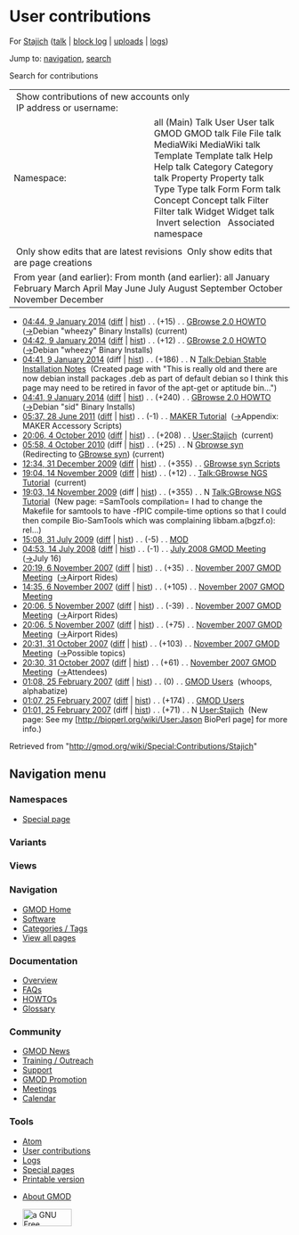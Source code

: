 <div id="mw-page-base" class="noprint">

</div>

<div id="mw-head-base" class="noprint">

</div>

<div id="content" class="mw-body" role="main">

<span id="top"></span>

<div id="mw-js-message" style="display:none;">

</div>



# <span dir="auto">User contributions</span>

<div id="bodyContent">

<div id="contentSub">

For [Stajich](/wiki/User:Stajich "User:Stajich") (<a
href="/mediawiki/index.php?title=User_talk:Stajich&amp;action=edit&amp;redlink=1"
class="new" title="User talk:Stajich (page does not exist)">talk</a> \|
[block
log](/mediawiki/index.php?title=Special:Log/block&page=User%3AStajich "Special:Log/block")
\|
[uploads](/wiki/Special:ListFiles/Stajich "Special:ListFiles/Stajich")
\| [logs](/wiki/Special:Log/Stajich "Special:Log/Stajich"))

</div>

<div id="jump-to-nav" class="mw-jump">

Jump to: [navigation](#mw-navigation), [search](#p-search)

</div>

<div id="mw-content-text">

Search for contributions

<table class="mw-contributions-table">
<colgroup>
<col style="width: 50%" />
<col style="width: 50%" />
</colgroup>
<tbody>
<tr class="odd">
<td colspan="2"> Show contributions of new accounts only<br />
 IP address or username:</td>
</tr>
<tr class="even">
<td class="mw-label">Namespace:</td>
<td>all (Main) Talk User User talk GMOD GMOD talk File File talk
MediaWiki MediaWiki talk Template Template talk Help Help talk Category
Category talk Property Property talk Type Type talk Form Form talk
Concept Concept talk Filter Filter talk Widget Widget talk  
 Invert selection 
 Associated namespace </td>
</tr>
<tr class="odd">
<td colspan="2"></td>
</tr>
<tr class="even">
<td colspan="2"> Only show edits that are latest revisions
 Only show edits that are page creations</td>
</tr>
<tr class="odd">
<td colspan="2">From year (and earlier): From month (and earlier): all
January February March April May June July August September October
November December</td>
</tr>
</tbody>
</table>

- <a href="/mediawiki/index.php?title=GBrowse_2.0_HOWTO&amp;oldid=25067"
  class="mw-changeslist-date" title="GBrowse 2.0 HOWTO">04:44, 9 January
  2014</a>
  ([diff](/mediawiki/index.php?title=GBrowse_2.0_HOWTO&diff=prev&oldid=25067 "GBrowse 2.0 HOWTO")
  \|
  [hist](/mediawiki/index.php?title=GBrowse_2.0_HOWTO&action=history "GBrowse 2.0 HOWTO"))
  <span class="mw-changeslist-separator">. .</span>
  <span class="mw-plusminus-pos" dir="ltr"
  title="103,672 bytes after change">(+15)</span>‎
  <span class="mw-changeslist-separator">. .</span>
  <a href="/wiki/GBrowse_2.0_HOWTO" class="mw-contributions-title"
  title="GBrowse 2.0 HOWTO">GBrowse 2.0 HOWTO</a> ‎
  <span class="comment">([→](/wiki/GBrowse_2.0_HOWTO#Debian_.22wheezy.22_Binary_Installs "GBrowse 2.0 HOWTO")‎<span dir="auto"><span class="autocomment">Debian
  "wheezy" Binary Installs</span></span>)</span>
  <span class="mw-uctop">(current)</span>
- <a href="/mediawiki/index.php?title=GBrowse_2.0_HOWTO&amp;oldid=25066"
  class="mw-changeslist-date" title="GBrowse 2.0 HOWTO">04:42, 9 January
  2014</a>
  ([diff](/mediawiki/index.php?title=GBrowse_2.0_HOWTO&diff=prev&oldid=25066 "GBrowse 2.0 HOWTO")
  \|
  [hist](/mediawiki/index.php?title=GBrowse_2.0_HOWTO&action=history "GBrowse 2.0 HOWTO"))
  <span class="mw-changeslist-separator">. .</span>
  <span class="mw-plusminus-pos" dir="ltr"
  title="103,657 bytes after change">(+12)</span>‎
  <span class="mw-changeslist-separator">. .</span>
  <a href="/wiki/GBrowse_2.0_HOWTO" class="mw-contributions-title"
  title="GBrowse 2.0 HOWTO">GBrowse 2.0 HOWTO</a> ‎
  <span class="comment">([→](/wiki/GBrowse_2.0_HOWTO#Debian_.22wheezy.22_Binary_Installs "GBrowse 2.0 HOWTO")‎<span dir="auto"><span class="autocomment">Debian
  "wheezy" Binary Installs</span></span>)</span>
- <a
  href="/mediawiki/index.php?title=Talk:Debian_Stable_Installation_Notes&amp;oldid=25065"
  class="mw-changeslist-date"
  title="Talk:Debian Stable Installation Notes">04:41, 9 January 2014</a>
  (diff \|
  [hist](/mediawiki/index.php?title=Talk:Debian_Stable_Installation_Notes&action=history "Talk:Debian Stable Installation Notes"))
  <span class="mw-changeslist-separator">. .</span>
  <span class="mw-plusminus-pos" dir="ltr"
  title="186 bytes after change">(+186)</span>‎
  <span class="mw-changeslist-separator">. .</span> N
  <a href="/wiki/Talk:Debian_Stable_Installation_Notes"
  class="mw-contributions-title"
  title="Talk:Debian Stable Installation Notes">Talk:Debian Stable
  Installation Notes</a> ‎ <span class="comment">(Created page with "This
  is really old and there are now debian install packages .deb as part
  of default debian so I think this page may need to be retired in favor
  of the apt-get or aptitude bin...")</span>
- <a href="/mediawiki/index.php?title=GBrowse_2.0_HOWTO&amp;oldid=25064"
  class="mw-changeslist-date" title="GBrowse 2.0 HOWTO">04:41, 9 January
  2014</a>
  ([diff](/mediawiki/index.php?title=GBrowse_2.0_HOWTO&diff=prev&oldid=25064 "GBrowse 2.0 HOWTO")
  \|
  [hist](/mediawiki/index.php?title=GBrowse_2.0_HOWTO&action=history "GBrowse 2.0 HOWTO"))
  <span class="mw-changeslist-separator">. .</span>
  <span class="mw-plusminus-pos" dir="ltr"
  title="103,645 bytes after change">(+240)</span>‎
  <span class="mw-changeslist-separator">. .</span>
  <a href="/wiki/GBrowse_2.0_HOWTO" class="mw-contributions-title"
  title="GBrowse 2.0 HOWTO">GBrowse 2.0 HOWTO</a> ‎
  <span class="comment">([→](/wiki/GBrowse_2.0_HOWTO#Debian_.22sid.22_Binary_Installs "GBrowse 2.0 HOWTO")‎<span dir="auto"><span class="autocomment">Debian
  "sid" Binary Installs</span></span>)</span>
- <a href="/mediawiki/index.php?title=MAKER_Tutorial&amp;oldid=18144"
  class="mw-changeslist-date" title="MAKER Tutorial">05:37, 28 June
  2011</a>
  ([diff](/mediawiki/index.php?title=MAKER_Tutorial&diff=prev&oldid=18144 "MAKER Tutorial")
  \|
  [hist](/mediawiki/index.php?title=MAKER_Tutorial&action=history "MAKER Tutorial"))
  <span class="mw-changeslist-separator">. .</span>
  <span class="mw-plusminus-neg" dir="ltr"
  title="64,722 bytes after change">(-1)</span>‎
  <span class="mw-changeslist-separator">. .</span>
  <a href="/mediawiki/index.php?title=MAKER_Tutorial&amp;redirect=no"
  class="mw-redirect mw-contributions-title" title="MAKER Tutorial">MAKER
  Tutorial</a> ‎
  <span class="comment">([→](/wiki/MAKER_Tutorial#Appendix:_MAKER_Accessory_Scripts "MAKER Tutorial")‎<span dir="auto"><span class="autocomment">Appendix:
  MAKER Accessory Scripts</span></span>)</span>
- <a href="/mediawiki/index.php?title=User:Stajich&amp;oldid=14667"
  class="mw-changeslist-date" title="User:Stajich">20:06, 4 October
  2010</a>
  ([diff](/mediawiki/index.php?title=User:Stajich&diff=prev&oldid=14667 "User:Stajich")
  \|
  [hist](/mediawiki/index.php?title=User:Stajich&action=history "User:Stajich"))
  <span class="mw-changeslist-separator">. .</span>
  <span class="mw-plusminus-pos" dir="ltr"
  title="279 bytes after change">(+208)</span>‎
  <span class="mw-changeslist-separator">. .</span>
  <a href="/wiki/User:Stajich" class="mw-contributions-title"
  title="User:Stajich">User:Stajich</a> ‎
  <span class="mw-uctop">(current)</span>
- <a href="/mediawiki/index.php?title=Gbrowse_syn&amp;oldid=14666"
  class="mw-changeslist-date" title="Gbrowse syn">05:58, 4 October
  2010</a> (diff \|
  [hist](/mediawiki/index.php?title=Gbrowse_syn&action=history "Gbrowse syn"))
  <span class="mw-changeslist-separator">. .</span>
  <span class="mw-plusminus-pos" dir="ltr"
  title="25 bytes after change">(+25)</span>‎
  <span class="mw-changeslist-separator">. .</span> N
  <a href="/mediawiki/index.php?title=Gbrowse_syn&amp;redirect=no"
  class="mw-redirect mw-contributions-title" title="Gbrowse syn">Gbrowse
  syn</a> ‎ <span class="comment">(Redirecting to [GBrowse
  syn](/wiki/GBrowse_syn "GBrowse syn"))</span>
  <span class="mw-uctop">(current)</span>
- <a href="/mediawiki/index.php?title=GBrowse_syn_Scripts&amp;oldid=11162"
  class="mw-changeslist-date" title="GBrowse syn Scripts">12:34, 31
  December 2009</a>
  ([diff](/mediawiki/index.php?title=GBrowse_syn_Scripts&diff=prev&oldid=11162 "GBrowse syn Scripts")
  \|
  [hist](/mediawiki/index.php?title=GBrowse_syn_Scripts&action=history "GBrowse syn Scripts"))
  <span class="mw-changeslist-separator">. .</span>
  <span class="mw-plusminus-pos" dir="ltr"
  title="5,836 bytes after change">(+355)</span>‎
  <span class="mw-changeslist-separator">. .</span>
  <a href="/wiki/GBrowse_syn_Scripts" class="mw-contributions-title"
  title="GBrowse syn Scripts">GBrowse syn Scripts</a> ‎
- <a
  href="/mediawiki/index.php?title=Talk:GBrowse_NGS_Tutorial&amp;oldid=10657"
  class="mw-changeslist-date" title="Talk:GBrowse NGS Tutorial">19:04, 14
  November 2009</a>
  ([diff](/mediawiki/index.php?title=Talk:GBrowse_NGS_Tutorial&diff=prev&oldid=10657 "Talk:GBrowse NGS Tutorial")
  \|
  [hist](/mediawiki/index.php?title=Talk:GBrowse_NGS_Tutorial&action=history "Talk:GBrowse NGS Tutorial"))
  <span class="mw-changeslist-separator">. .</span>
  <span class="mw-plusminus-pos" dir="ltr"
  title="367 bytes after change">(+12)</span>‎
  <span class="mw-changeslist-separator">. .</span>
  <a href="/wiki/Talk:GBrowse_NGS_Tutorial" class="mw-contributions-title"
  title="Talk:GBrowse NGS Tutorial">Talk:GBrowse NGS Tutorial</a> ‎
  <span class="mw-uctop">(current)</span>
- <a
  href="/mediawiki/index.php?title=Talk:GBrowse_NGS_Tutorial&amp;oldid=10656"
  class="mw-changeslist-date" title="Talk:GBrowse NGS Tutorial">19:03, 14
  November 2009</a> (diff \|
  [hist](/mediawiki/index.php?title=Talk:GBrowse_NGS_Tutorial&action=history "Talk:GBrowse NGS Tutorial"))
  <span class="mw-changeslist-separator">. .</span>
  <span class="mw-plusminus-pos" dir="ltr"
  title="355 bytes after change">(+355)</span>‎
  <span class="mw-changeslist-separator">. .</span> N
  <a href="/wiki/Talk:GBrowse_NGS_Tutorial" class="mw-contributions-title"
  title="Talk:GBrowse NGS Tutorial">Talk:GBrowse NGS Tutorial</a> ‎
  <span class="comment">(New page: =SamTools compilation= I had to
  change the Makefile for samtools to have -fPIC compile-time options so
  that I could then compile Bio-SamTools which was complaining
  libbam.a(bgzf.o): rel...)</span>
- <a href="/mediawiki/index.php?title=MOD&amp;oldid=8715"
  class="mw-changeslist-date" title="MOD">15:08, 31 July 2009</a>
  ([diff](/mediawiki/index.php?title=MOD&diff=prev&oldid=8715 "MOD") \|
  [hist](/mediawiki/index.php?title=MOD&action=history "MOD"))
  <span class="mw-changeslist-separator">. .</span>
  <span class="mw-plusminus-neg" dir="ltr"
  title="4,831 bytes after change">(-5)</span>‎
  <span class="mw-changeslist-separator">. .</span>
  <a href="/wiki/MOD" class="mw-contributions-title" title="MOD">MOD</a>
  ‎
- <a
  href="/mediawiki/index.php?title=July_2008_GMOD_Meeting&amp;oldid=5775"
  class="mw-changeslist-date" title="July 2008 GMOD Meeting">04:53, 14
  July 2008</a>
  ([diff](/mediawiki/index.php?title=July_2008_GMOD_Meeting&diff=prev&oldid=5775 "July 2008 GMOD Meeting")
  \|
  [hist](/mediawiki/index.php?title=July_2008_GMOD_Meeting&action=history "July 2008 GMOD Meeting"))
  <span class="mw-changeslist-separator">. .</span>
  <span class="mw-plusminus-neg" dir="ltr"
  title="4,209 bytes after change">(-1)</span>‎
  <span class="mw-changeslist-separator">. .</span>
  <a href="/wiki/July_2008_GMOD_Meeting" class="mw-contributions-title"
  title="July 2008 GMOD Meeting">July 2008 GMOD Meeting</a> ‎
  <span class="comment">([→](/wiki/July_2008_GMOD_Meeting#July_16 "July 2008 GMOD Meeting")‎<span dir="auto"><span class="autocomment">July
  16</span></span>)</span>
- <a
  href="/mediawiki/index.php?title=November_2007_GMOD_Meeting&amp;oldid=3334"
  class="mw-changeslist-date" title="November 2007 GMOD Meeting">20:19, 6
  November 2007</a>
  ([diff](/mediawiki/index.php?title=November_2007_GMOD_Meeting&diff=prev&oldid=3334 "November 2007 GMOD Meeting")
  \|
  [hist](/mediawiki/index.php?title=November_2007_GMOD_Meeting&action=history "November 2007 GMOD Meeting"))
  <span class="mw-changeslist-separator">. .</span>
  <span class="mw-plusminus-pos" dir="ltr"
  title="6,174 bytes after change">(+35)</span>‎
  <span class="mw-changeslist-separator">. .</span>
  <a href="/wiki/November_2007_GMOD_Meeting"
  class="mw-contributions-title"
  title="November 2007 GMOD Meeting">November 2007 GMOD Meeting</a> ‎
  <span class="comment">([→](/wiki/November_2007_GMOD_Meeting#Airport_Rides "November 2007 GMOD Meeting")‎<span dir="auto"><span class="autocomment">Airport
  Rides</span></span>)</span>
- <a
  href="/mediawiki/index.php?title=November_2007_GMOD_Meeting&amp;oldid=3324"
  class="mw-changeslist-date" title="November 2007 GMOD Meeting">14:35, 6
  November 2007</a>
  ([diff](/mediawiki/index.php?title=November_2007_GMOD_Meeting&diff=prev&oldid=3324 "November 2007 GMOD Meeting")
  \|
  [hist](/mediawiki/index.php?title=November_2007_GMOD_Meeting&action=history "November 2007 GMOD Meeting"))
  <span class="mw-changeslist-separator">. .</span>
  <span class="mw-plusminus-pos" dir="ltr"
  title="5,946 bytes after change">(+105)</span>‎
  <span class="mw-changeslist-separator">. .</span>
  <a href="/wiki/November_2007_GMOD_Meeting"
  class="mw-contributions-title"
  title="November 2007 GMOD Meeting">November 2007 GMOD Meeting</a> ‎
- <a
  href="/mediawiki/index.php?title=November_2007_GMOD_Meeting&amp;oldid=3299"
  class="mw-changeslist-date" title="November 2007 GMOD Meeting">20:06, 5
  November 2007</a>
  ([diff](/mediawiki/index.php?title=November_2007_GMOD_Meeting&diff=prev&oldid=3299 "November 2007 GMOD Meeting")
  \|
  [hist](/mediawiki/index.php?title=November_2007_GMOD_Meeting&action=history "November 2007 GMOD Meeting"))
  <span class="mw-changeslist-separator">. .</span>
  <span class="mw-plusminus-neg" dir="ltr"
  title="4,328 bytes after change">(-39)</span>‎
  <span class="mw-changeslist-separator">. .</span>
  <a href="/wiki/November_2007_GMOD_Meeting"
  class="mw-contributions-title"
  title="November 2007 GMOD Meeting">November 2007 GMOD Meeting</a> ‎
  <span class="comment">([→](/wiki/November_2007_GMOD_Meeting#Airport_Rides "November 2007 GMOD Meeting")‎<span dir="auto"><span class="autocomment">Airport
  Rides</span></span>)</span>
- <a
  href="/mediawiki/index.php?title=November_2007_GMOD_Meeting&amp;oldid=3298"
  class="mw-changeslist-date" title="November 2007 GMOD Meeting">20:06, 5
  November 2007</a>
  ([diff](/mediawiki/index.php?title=November_2007_GMOD_Meeting&diff=prev&oldid=3298 "November 2007 GMOD Meeting")
  \|
  [hist](/mediawiki/index.php?title=November_2007_GMOD_Meeting&action=history "November 2007 GMOD Meeting"))
  <span class="mw-changeslist-separator">. .</span>
  <span class="mw-plusminus-pos" dir="ltr"
  title="4,367 bytes after change">(+75)</span>‎
  <span class="mw-changeslist-separator">. .</span>
  <a href="/wiki/November_2007_GMOD_Meeting"
  class="mw-contributions-title"
  title="November 2007 GMOD Meeting">November 2007 GMOD Meeting</a> ‎
  <span class="comment">([→](/wiki/November_2007_GMOD_Meeting#Airport_Rides "November 2007 GMOD Meeting")‎<span dir="auto"><span class="autocomment">Airport
  Rides</span></span>)</span>
- <a
  href="/mediawiki/index.php?title=November_2007_GMOD_Meeting&amp;oldid=3261"
  class="mw-changeslist-date" title="November 2007 GMOD Meeting">20:31, 31
  October 2007</a>
  ([diff](/mediawiki/index.php?title=November_2007_GMOD_Meeting&diff=prev&oldid=3261 "November 2007 GMOD Meeting")
  \|
  [hist](/mediawiki/index.php?title=November_2007_GMOD_Meeting&action=history "November 2007 GMOD Meeting"))
  <span class="mw-changeslist-separator">. .</span>
  <span class="mw-plusminus-pos" dir="ltr"
  title="2,298 bytes after change">(+103)</span>‎
  <span class="mw-changeslist-separator">. .</span>
  <a href="/wiki/November_2007_GMOD_Meeting"
  class="mw-contributions-title"
  title="November 2007 GMOD Meeting">November 2007 GMOD Meeting</a> ‎
  <span class="comment">([→](/wiki/November_2007_GMOD_Meeting#Possible_topics "November 2007 GMOD Meeting")‎<span dir="auto"><span class="autocomment">Possible
  topics</span></span>)</span>
- <a
  href="/mediawiki/index.php?title=November_2007_GMOD_Meeting&amp;oldid=3260"
  class="mw-changeslist-date" title="November 2007 GMOD Meeting">20:30, 31
  October 2007</a>
  ([diff](/mediawiki/index.php?title=November_2007_GMOD_Meeting&diff=prev&oldid=3260 "November 2007 GMOD Meeting")
  \|
  [hist](/mediawiki/index.php?title=November_2007_GMOD_Meeting&action=history "November 2007 GMOD Meeting"))
  <span class="mw-changeslist-separator">. .</span>
  <span class="mw-plusminus-pos" dir="ltr"
  title="2,195 bytes after change">(+61)</span>‎
  <span class="mw-changeslist-separator">. .</span>
  <a href="/wiki/November_2007_GMOD_Meeting"
  class="mw-contributions-title"
  title="November 2007 GMOD Meeting">November 2007 GMOD Meeting</a> ‎
  <span class="comment">([→](/wiki/November_2007_GMOD_Meeting#Attendees "November 2007 GMOD Meeting")‎<span dir="auto"><span class="autocomment">Attendees</span></span>)</span>
- <a href="/mediawiki/index.php?title=GMOD_Users&amp;oldid=933"
  class="mw-changeslist-date" title="GMOD Users">01:08, 25 February
  2007</a>
  ([diff](/mediawiki/index.php?title=GMOD_Users&diff=prev&oldid=933 "GMOD Users")
  \|
  [hist](/mediawiki/index.php?title=GMOD_Users&action=history "GMOD Users"))
  <span class="mw-changeslist-separator">. .</span>
  <span class="mw-plusminus-null" dir="ltr"
  title="7,885 bytes after change">(0)</span>‎
  <span class="mw-changeslist-separator">. .</span>
  <a href="/wiki/GMOD_Users" class="mw-contributions-title"
  title="GMOD Users">GMOD Users</a> ‎ <span class="comment">(whoops,
  alphabatize)</span>
- <a href="/mediawiki/index.php?title=GMOD_Users&amp;oldid=932"
  class="mw-changeslist-date" title="GMOD Users">01:07, 25 February
  2007</a>
  ([diff](/mediawiki/index.php?title=GMOD_Users&diff=prev&oldid=932 "GMOD Users")
  \|
  [hist](/mediawiki/index.php?title=GMOD_Users&action=history "GMOD Users"))
  <span class="mw-changeslist-separator">. .</span>
  <span class="mw-plusminus-pos" dir="ltr"
  title="7,885 bytes after change">(+174)</span>‎
  <span class="mw-changeslist-separator">. .</span>
  <a href="/wiki/GMOD_Users" class="mw-contributions-title"
  title="GMOD Users">GMOD Users</a> ‎
- <a href="/mediawiki/index.php?title=User:Stajich&amp;oldid=931"
  class="mw-changeslist-date" title="User:Stajich">01:01, 25 February
  2007</a> (diff \|
  [hist](/mediawiki/index.php?title=User:Stajich&action=history "User:Stajich"))
  <span class="mw-changeslist-separator">. .</span>
  <span class="mw-plusminus-pos" dir="ltr"
  title="71 bytes after change">(+71)</span>‎
  <span class="mw-changeslist-separator">. .</span> N
  <a href="/wiki/User:Stajich" class="mw-contributions-title"
  title="User:Stajich">User:Stajich</a> ‎ <span class="comment">(New
  page: See my \[http://bioperl.org/wiki/User:Jason BioPerl page\] for
  more info.)</span>

</div>

<div class="printfooter">

Retrieved from "<http://gmod.org/wiki/Special:Contributions/Stajich>"

</div>

<div id="catlinks" class="catlinks catlinks-allhidden">

</div>

<div class="visualClear">

</div>

</div>

</div>

<div id="mw-navigation">

## Navigation menu

<div id="mw-head">



<div id="left-navigation">

<div id="p-namespaces" class="vectorTabs" role="navigation"
aria-labelledby="p-namespaces-label">

### Namespaces

- <span id="ca-nstab-special">[Special
  page](/wiki/Special:Contributions/Stajich "This is a special page, you cannot edit the page itself")</span>

</div>

<div id="p-variants" class="vectorMenu emptyPortlet" role="navigation"
aria-labelledby="p-variants-label">

### 

### Variants[](#)

<div class="menu">

</div>

</div>

</div>

<div id="right-navigation">

<div id="p-views" class="vectorTabs emptyPortlet" role="navigation"
aria-labelledby="p-views-label">

### Views

</div>



</div>



</div>

</div>

</div>

<div id="mw-panel">

<div id="p-logo" role="banner">

<a href="/wiki/Main_Page"
style="background-image: url(http://gmod.org/images/GMOD-cogs.png);"
title="Visit the main page"></a>

</div>

<div id="p-Navigation" class="portal" role="navigation"
aria-labelledby="p-Navigation-label">

### Navigation

<div class="body">

- <span id="n-GMOD-Home">[GMOD Home](/wiki/Main_Page)</span>
- <span id="n-Software">[Software](/wiki/GMOD_Components)</span>
- <span id="n-Categories-.2F-Tags">[Categories /
  Tags](/wiki/Categories)</span>
- <span id="n-View-all-pages">[View all
  pages](/wiki/Special:AllPages)</span>

</div>

</div>

<div id="p-Documentation" class="portal" role="navigation"
aria-labelledby="p-Documentation-label">

### Documentation

<div class="body">

- <span id="n-Overview">[Overview](/wiki/Overview)</span>
- <span id="n-FAQs">[FAQs](/wiki/Category:FAQ)</span>
- <span id="n-HOWTOs">[HOWTOs](/wiki/Category:HOWTO)</span>
- <span id="n-Glossary">[Glossary](/wiki/Glossary)</span>

</div>

</div>

<div id="p-Community" class="portal" role="navigation"
aria-labelledby="p-Community-label">

### Community

<div class="body">

- <span id="n-GMOD-News">[GMOD News](/wiki/GMOD_News)</span>
- <span id="n-Training-.2F-Outreach">[Training /
  Outreach](/wiki/Training_and_Outreach)</span>
- <span id="n-Support">[Support](/wiki/Support)</span>
- <span id="n-GMOD-Promotion">[GMOD
  Promotion](/wiki/GMOD_Promotion)</span>
- <span id="n-Meetings">[Meetings](/wiki/Meetings)</span>
- <span id="n-Calendar">[Calendar](/wiki/Calendar)</span>

</div>

</div>

<div id="p-tb" class="portal" role="navigation"
aria-labelledby="p-tb-label">

### Tools

<div class="body">

- <span id="feedlinks"><a
  href="http://gmod.org/mediawiki/index.php?title=Special:Contributions/Stajich&amp;feed=atom"
  id="feed-atom" class="feedlink" rel="alternate"
  type="application/atom+xml" title="Atom feed for this page">Atom</a></span>
- <span id="t-contributions">[User
  contributions](/wiki/Special:Contributions/Stajich "A list of contributions of this user")</span>
- <span id="t-log">[Logs](/wiki/Special:Log/Stajich)</span>
- <span id="t-specialpages"><a href="/wiki/Special:SpecialPages" accesskey="q"
  title="A list of all special pages [q]">Special pages</a></span>
- <span id="t-print"><a
  href="/mediawiki/index.php?title=Special:Contributions/Stajich&amp;printable=yes"
  rel="alternate" accesskey="p"
  title="Printable version of this page [p]">Printable version</a></span>

</div>

</div>

</div>

</div>

<div id="footer" role="contentinfo">

- <span id="footer-places-about">[About
  GMOD](/wiki/GMOD:About "GMOD:About")</span>

<!-- -->

- <span id="footer-copyrightico">[<img src="http://www.gnu.org/graphics/gfdl-logo-small.png" width="88"
  height="31" alt="a GNU Free Documentation License" />](http://www.gnu.org/licenses/fdl-1.3.html)</span>


<div style="clear:both">

</div>

</div>
